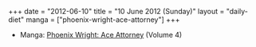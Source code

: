+++
date = "2012-06-10"
title = "10 June 2012 (Sunday)"
layout = "daily-diet"
manga = ["phoenix-wright-ace-attorney"]
+++


* Manga: [Phoenix Wright: Ace Attorney](/manga/phoenix-wright-ace-attorney) (Volume 4)